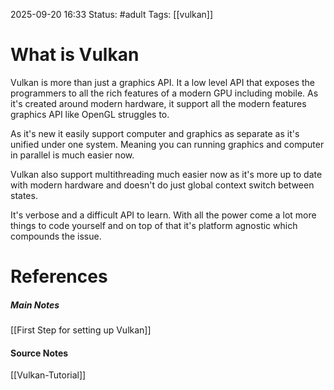 2025-09-20 16:33
Status: #adult 
Tags: [[vulkan]]
# What is Vulkan

Vulkan is more than just a graphics API. It a low level API that exposes the programmers to all the rich features of a modern GPU including mobile. As it's created around modern hardware, it support all the modern features graphics API like OpenGL struggles to.

As it's new it easily support computer and graphics as separate as it's unified under one system. Meaning you can running graphics and computer in parallel is much easier now.

Vulkan also support multithreading much easier now as it's more up to date with modern hardware and doesn't do just global context switch between states.

It's verbose and a difficult API to learn. With all the power come a lot more things to code yourself and on top of that it's platform agnostic which compounds the issue.
# References
##### Main Notes
[[First Step for setting up Vulkan]]
#### Source Notes
[[Vulkan-Tutorial]]
